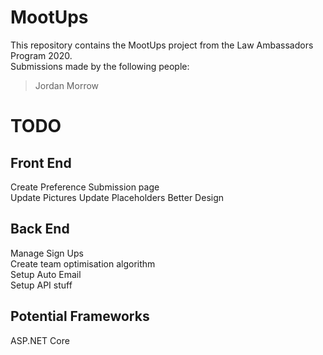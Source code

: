 # MootUps

This repository contains the MootUps project from the Law Ambassadors Program 2020.  
Submissions made by the following people:  
>Jordan Morrow  

# TODO  
## Front End
Create Preference Submission page  
Update Pictures
Update Placeholders
Better Design

## Back End  
Manage Sign Ups  
Create team optimisation algorithm  
Setup Auto Email  
Setup API stuff  

## Potential Frameworks
ASP.NET Core


